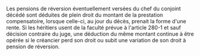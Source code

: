   
Les pensions de réversion éventuellement versées du chef du conjoint décédé sont déduites de plein droit du montant de la prestation compensatoire, lorsque celle-ci, au jour du décès, prenait la forme d'une rente. Si les héritiers usent de la faculté prévue à l'article 280-1 et sauf décision contraire du juge, une déduction du même montant continue à être opérée si le créancier perd son droit ou subit une variation de son droit à pension de réversion.  

  
